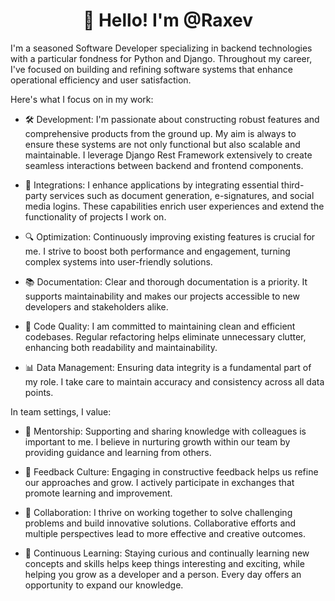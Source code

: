 <h1 align="center">👋 Hello! I'm @Raxev</h1>

I'm a seasoned Software Developer specializing in backend technologies with a particular fondness for Python and Django. Throughout my career, I've focused on building and refining software systems that enhance operational efficiency and user satisfaction.

Here's what I focus on in my work:

 - 🛠 Development: I'm passionate about constructing robust features and comprehensive products from the ground up. My aim is always to ensure these systems are not only functional but also scalable and maintainable. I leverage Django Rest Framework extensively to create seamless interactions between backend and frontend components.

 - 🔗 Integrations: I enhance applications by integrating essential third-party services such as document generation, e-signatures, and social media logins. These capabilities enrich user experiences and extend the functionality of projects I work on.

 - 🔍 Optimization: Continuously improving existing features is crucial for me. I strive to boost both performance and engagement, turning complex systems into user-friendly solutions.

 - 📚 Documentation: Clear and thorough documentation is a priority. It supports maintainability and makes our projects accessible to new developers and stakeholders alike.

 - 🧹 Code Quality: I am committed to maintaining clean and efficient codebases. Regular refactoring helps eliminate unnecessary clutter, enhancing both readability and maintainability.

 - 📊 Data Management: Ensuring data integrity is a fundamental part of my role. I take care to maintain accuracy and consistency across all data points.

In team settings, I value:

 - 🌱 Mentorship: Supporting and sharing knowledge with colleagues is important to me. I believe in nurturing growth within our team by providing guidance and learning from others.

 - 🔄 Feedback Culture: Engaging in constructive feedback helps us refine our approaches and grow. I actively participate in exchanges that promote learning and improvement.

 - 🤝 Collaboration: I thrive on working together to solve challenging problems and build innovative solutions. Collaborative efforts and multiple perspectives lead to more effective and creative outcomes.

 - 🧠 Continuous Learning: Staying curious and continually learning new concepts and skills helps keep things interesting and exciting, while helping you grow as a developer and a person. Every day offers an opportunity to expand our knowledge.
<!---
Raxev/Raxev is a ✨ special ✨ repository because its `README.md` (this file) appears on your GitHub profile.
You can click the Preview link to take a look at your changes.
--->
